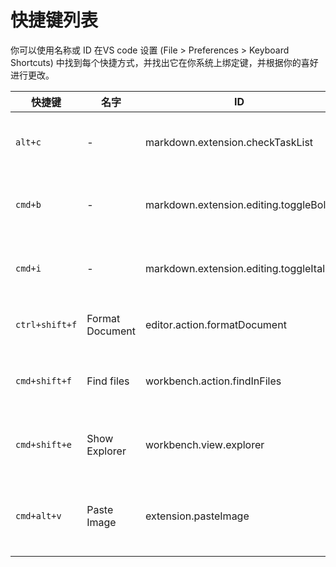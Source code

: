 # 快捷键列表

你可以使用名称或 ID 在VS code 设置 (File > Preferences > Keyboard Shortcuts) 中找到每个快捷方式，并找出它在你系统上绑定键，并根据你的喜好进行更改。

| 快捷键         | 名字            | ID                                      | 插件                | 用途               |
| -------------- | --------------- | --------------------------------------- | ------------------- | ------------------ |
| `alt+c`        | \-              | markdown.extension.checkTaskList        | Markdown All in One | 更改TODO的状态。   |
| `cmd+b`        | \-              | markdown.extension.editing.toggleBold   | Markdown All in One | 使选择内容粗体。   |
| `cmd+i`        | \-              | markdown.extension.editing.toggleItalic | Markdown All in One | 使选择内容斜体。   |
| `ctrl+shift+f` | Format Document | editor.action.formatDocument            | Base                | 格式化表格。       |
| `cmd+shift+f`  | Find files      | workbench.action.findInFiles            | Base                | 在笔记中查找。     |
| `cmd+shift+e`  | Show Explorer   | workbench.view.explorer                 | Base                | 显示文件浏览器。   |
| `cmd+alt+v`    | Paste Image     | extension.pasteImage                    | Paste Image         | 从剪贴板粘贴图像。 |
